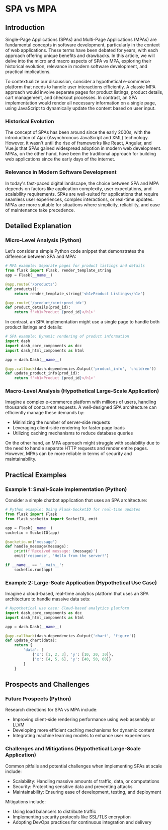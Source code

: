# SPA vs MPA
## Introduction

Single-Page Applications (SPAs) and Multi-Page Applications (MPAs) are fundamental concepts in software development, particularly in the context of web applications. These terms have been debated for years, with each approach offering unique benefits and drawbacks. In this article, we will delve into the micro and macro aspects of SPA vs MPA, exploring their historical evolution, relevance in modern software development, and practical implications.

To contextualize our discussion, consider a hypothetical e-commerce platform that needs to handle user interactions efficiently. A classic MPA approach would involve separate pages for product listings, product details, cart management, and checkout processes. In contrast, an SPA implementation would render all necessary information on a single page, using JavaScript to dynamically update the content based on user input.

### Historical Evolution

The concept of SPAs has been around since the early 2000s, with the introduction of Ajax (Asynchronous JavaScript and XML) technology. However, it wasn't until the rise of frameworks like React, Angular, and Vue.js that SPAs gained widespread adoption in modern web development. MPAs, on the other hand, have been the traditional approach for building web applications since the early days of the internet.

### Relevance in Modern Software Development

In today's fast-paced digital landscape, the choice between SPA and MPA depends on factors like application complexity, user expectations, and scalability requirements. SPAs are well-suited for applications that require seamless user experiences, complex interactions, or real-time updates. MPAs are more suitable for situations where simplicity, reliability, and ease of maintenance take precedence.

## Detailed Explanation

### Micro-Level Analysis (Python)

Let's consider a simple Python code snippet that demonstrates the difference between SPA and MPA:
```python
# MPA example: Separate pages for product listings and details
from flask import Flask, render_template_string
app = Flask(__name__)

@app.route('/products')
def products():
    return render_template_string('<h1>Product Listings</h1>')

@app.route('/product/<int:prod_id>')
def product_details(prod_id):
    return f'<h1>Product {prod_id}</h1>'
```

In contrast, an SPA implementation might use a single page to handle both product listings and details:
```python
# SPA example: Dynamic rendering of product information
import dash
import dash_core_components as dcc
import dash_html_components as html

app = dash.Dash(__name__)

@app.callback(dash.dependencies.Output('product_info', 'children'))
def update_product_info(prod_id):
    return f'<h1>Product {prod_id}</h1>'
```

### Macro-Level Analysis (Hypothetical Large-Scale Application)

Imagine a complex e-commerce platform with millions of users, handling thousands of concurrent requests. A well-designed SPA architecture can efficiently manage these demands by:

* Minimizing the number of server-side requests
* Leveraging client-side rendering for faster page loads
* Utilizing caching mechanisms to reduce database queries

On the other hand, an MPA approach might struggle with scalability due to the need to handle separate HTTP requests and render entire pages. However, MPAs can be more reliable in terms of security and maintainability.

## Practical Examples

### Example 1: Small-Scale Implementation (Python)

Consider a simple chatbot application that uses an SPA architecture:
```python
# Python example: Using Flask-SocketIO for real-time updates
from flask import Flask
from flask_socketio import SocketIO, emit

app = Flask(__name__)
socketio = SocketIO(app)

@socketio.on('message')
def handle_message(message):
    print(f'Received message: {message}')
    emit('response', 'Hello from the server!')

if __name__ == '__main__':
    socketio.run(app)
```

### Example 2: Large-Scale Application (Hypothetical Use Case)

Imagine a cloud-based, real-time analytics platform that uses an SPA architecture to handle massive data sets:
```python
# Hypothetical use case: Cloud-based analytics platform
import dash_core_components as dcc
import dash_html_components as html

app = dash.Dash(__name__)

@app.callback(dash.dependencies.Output('chart', 'figure'))
def update_chart(data):
    return {
        'data': [
            {'x': [1, 2, 3], 'y': [10, 20, 30]},
            {'x': [4, 5, 6], 'y': [40, 50, 60]}
        ]
    }
```

## Prospects and Challenges

### Future Prospects (Python)

Research directions for SPA vs MPA include:

* Improving client-side rendering performance using web assembly or LLVM
* Developing more efficient caching mechanisms for dynamic content
* Integrating machine learning models to enhance user experiences

### Challenges and Mitigations (Hypothetical Large-Scale Application)

Common pitfalls and potential challenges when implementing SPAs at scale include:

* Scalability: Handling massive amounts of traffic, data, or computations
* Security: Protecting sensitive data and preventing attacks
* Maintainability: Ensuring ease of development, testing, and deployment

Mitigations include:

* Using load balancers to distribute traffic
* Implementing security protocols like SSL/TLS encryption
* Adopting DevOps practices for continuous integration and delivery